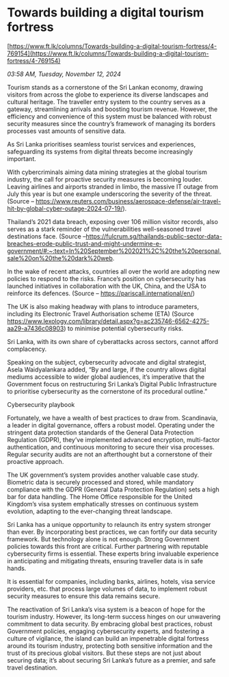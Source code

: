 # Towards building a digital tourism fortress

[https://www.ft.lk/columns/Towards-building-a-digital-tourism-fortress/4-769154](https://www.ft.lk/columns/Towards-building-a-digital-tourism-fortress/4-769154)

*03:58 AM, Tuesday, November 12, 2024*

Tourism stands as a cornerstone of the Sri Lankan economy, drawing visitors from across the globe to experience its diverse landscapes and cultural heritage. The traveller entry system to the country serves as a gateway, streamlining arrivals and boosting tourism revenue. However, the efficiency and convenience of this system must be balanced with robust security measures since the country’s framework of managing its borders processes vast amounts of sensitive data.

As Sri Lanka prioritises seamless tourist services and experiences, safeguarding its systems from digital threats become increasingly important.

With cybercriminals aiming data mining strategies at the global tourism industry, the call for proactive security measures is becoming louder. Leaving airlines and airports stranded in limbo, the massive IT outage from July this year is but one example underscoring the severity of the threat. (Source – https://www.reuters.com/business/aerospace-defense/air-travel-hit-by-global-cyber-outage-2024-07-19/).

Thailand’s 2021 data breach, exposing over 106 million visitor records, also serves as a stark reminder of the vulnerabilities well-seasoned travel destinations face. (Source –https://fulcrum.sg/thailands-public-sector-data-breaches-erode-public-trust-and-might-undermine-e-government/#:~:text=In%20September%202021%2C%20the%20personal,sale%20on%20the%20dark%20web.

In the wake of recent attacks, countries all over the world are adopting new policies to respond to the risks. France’s position on cybersecurity has launched initiatives in collaboration with the UK, China, and the USA to reinforce its defences. (Source – https://pariscall.international/en/)

The UK is also making headway with plans to introduce parameters, including its Electronic Travel Authorisation scheme (ETA) (Source https://www.lexology.com/library/detail.aspx?g=ac235746-6562-4275-aa29-a7436c08903) to minimise potential cybersecurity risks.

Sri Lanka, with its own share of cyberattacks across sectors, cannot afford complacency.

Speaking on the subject, cybersecurity advocate and digital strategist, Asela Waidyalankara added, “By and large, if the country allows digital mediums accessible to wider global audiences, it’s imperative that the Government focus on restructuring Sri Lanka’s Digital Public Infrastructure to prioritise cybersecurity as the cornerstone of its procedural outline.”

Cybersecurity playbook

Fortunately, we have a wealth of best practices to draw from. Scandinavia, a leader in digital governance, offers a robust model. Operating under the stringent data protection standards of the General Data Protection Regulation (GDPR), they’ve implemented advanced encryption, multi-factor authentication, and continuous monitoring to secure their visa processes. Regular security audits are not an afterthought but a cornerstone of their proactive approach.

The UK government’s system provides another valuable case study. Biometric data is securely processed and stored, while mandatory compliance with the GDPR (General Data Protection Regulation) sets a high bar for data handling. The Home Office responsible for the United Kingdom’s visa system emphatically stresses on continuous system evolution, adapting to the ever-changing threat landscape.

Sri Lanka has a unique opportunity to relaunch its entry system stronger than ever. By incorporating best practices, we can fortify our data security framework. But technology alone is not enough. Strong Government policies towards this front are critical. Further partnering with reputable cybersecurity firms is essential. These experts bring invaluable experience in anticipating and mitigating threats, ensuring traveller data is in safe hands.

It is essential for companies, including banks, airlines, hotels, visa service providers, etc. that process large volumes of data, to implement robust security measures to ensure this data remains secure.

The reactivation of Sri Lanka’s visa system is a beacon of hope for the tourism industry. However, its long-term success hinges on our unwavering commitment to data security. By embracing global best practices, robust Government policies, engaging cybersecurity experts, and fostering a culture of vigilance, the island can build an impenetrable digital fortress around its tourism industry, protecting both sensitive information and the trust of its precious global visitors. But these steps are not just about securing data; it’s about securing Sri Lanka’s future as a premier, and safe travel destination.

